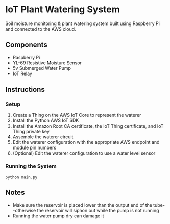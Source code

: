 # IoT Plant Watering System

Soil moisture monitoring & plant watering system built using Raspberry Pi and connected to the AWS cloud.

## Components

- Raspberry Pi
- YL-69 Resistive Moisture Sensor
- 5v Submerged Water Pump
- IoT Relay

## Instructions

### Setup

1. Create a Thing on the AWS IoT Core to represent the waterer
2. Install the Python AWS IoT SDK
3. Install the Amazon Root CA certificate, the IoT Thing certificate, and IoT Thing private key
4. Assemble the waterer circuit
5. Edit the waterer configuration with the appropriate AWS endpoint and module pin numbers
6. (Optional) Edit the waterer configuration to use a water level sensor

### Running the System

`python main.py`

## Notes
- Make sure the reservoir is placed lower than the output end of the tube--otherwise the reservoir will siphon out while the pump is not running
- Running the water pump dry can damage it
